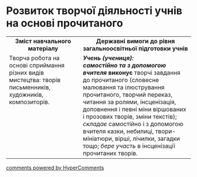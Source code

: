 <div id="hypercomments_widget" class="js-hypercomments-widget invisible"></div>

# Розвиток творчої діяльності учнів на основі прочитаного

<table>
  <tr>
    <td width="40%" align="center"><b>Зміст навчального матеріалу<b></td>
    <td width="60%" align="center"><b>Державні вимоги до рівня загальноосвітньої підготовки учнів</b></td>
  </tr>
  <tr>
    <td width="40%" style="vertical-align:top !important;">
Творча робота на основі сприймання різних видів мистецтва: творів письменників, художників, композиторів.</td>
    <td width="60%" style="vertical-align:top !important;">
<i><b>Учень (учениця): <br> самостійно та з допомогою вчителя </b></i> <b>виконує</b> творчі завдання до прочитаного (словесне малювання та ілюстрування прочитаного, творчий переказ, читання за ролями, інсценізація, доповнення і певні міни віршованих і прозових творів, зміни текстів); <br>
<i>складає</i> самостійно і з допомогою вчителя казки, небилиці, твори-мініатюри, вірші, лічилки, загадки тощо; 
<i>бере участь</i> в інсценізації прочитаних творів.
<br></td>
  </tr>
</table>

<div class="js-hypercomments-container">
<a href="http://hypercomments.com" class="hc-link" title="comments widget">comments powered by HyperComments</a>
</div>